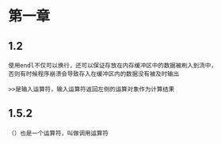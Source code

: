 # 第一章
## 1.2
    使用endl不仅可以换行，还可以保证存放在内存缓冲区中的数据被刷入到流中，
    否则有时候程序崩溃会导致存入在缓冲区内的数据没有被及时输出

    >>是输入运算符，输入运算符返回左侧的运算对象作为计算结果

## 1.5.2
    （）也是一个运算符，叫做调用运算符




